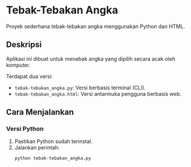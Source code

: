 # Tebak-Tebakan Angka

Proyek sederhana tebak-tebakan angka menggunakan Python dan HTML.

## Deskripsi

Aplikasi ini dibuat untuk menebak angka yang dipilih secara acak oleh komputer.

Terdapat dua versi:
- `tebak-tebakan_angka.py`: Versi berbasis terminal (CLI).
- `tebak-tebakan_angka.html`: Versi antarmuka pengguna berbasis web.

## Cara Menjalankan

### Versi Python
1. Pastikan Python sudah terinstal.
2. Jalankan perintah:
   ```bash
   python tebak-tebakan_angka.py
